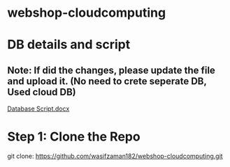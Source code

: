 # webshop-cloudcomputing

# DB  details and script 
## Note: If did the changes, please update the file and upload it. (No need to crete seperate DB, Used cloud DB)
[Database Script.docx](https://github.com/user-attachments/files/16203035/Database.Script.docx)


# Step 1: Clone the Repo
  git clone: https://github.com/wasifzaman182/webshop-cloudcomputing.git

